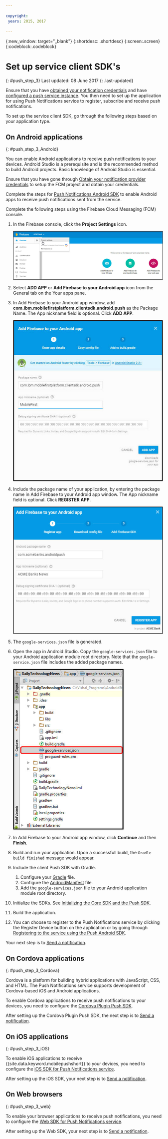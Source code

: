 ```yaml
---

copyright:
 years: 2015, 2017

---
```


{:new_window: target="_blank"}
{:shortdesc: .shortdesc}
{:screen:.screen}
{:codeblock:.codeblock}

# Set up service client SDK's
{: #push_step_3}
Last updated: 08 June 2017
{: .last-updated}

Ensure that you have [obtained your notification credentials](push_step_1.html) and have [configured a push service instance](push_step_2.html). You then need to set up the application for using Push Notifications service to register, subscribe and receive push notifications. 

To set up the service client SDK, go through the following steps based on your application type.

## On Android applications
{: #push_step_3_Android}

You can enable Android applications to receive push notifications to your devices. Android Studio is a prerequisite and is the recommended method to build Android projects. Basic knowledge of Android Studio is essential.

Ensure that you have gone through [Obtain your notification provider credentials](push_step_1.html) to setup the FCM project and obtain your credentials.

Complete the steps for [Push Notifications Android SDK](https://github.com/ibm-bluemix-mobile-services/bms-clientsdk-android-push/tree/Doc) to enable Android apps to receive push notifications sent from the service. 

Complete the following steps using the Firebase Cloud Messaging (FCM) console.

1. In the Firebase console, click the **Project Settings** icon.
    
	![Firebase Project Settings](images/FCM_settings_6.jpg)

3. Select **ADD APP** or **Add Firebase to your Android app** icon from the General tab on the Your apps pane.
    
4. In Add Firebase to your Android app window, add **com.ibm.mobilefirstplatform.clientsdk.android.push** as the Package Name. The App nickname field is optional. Click **ADD APP**. 
    
	![Adding Firebase to your Android window](images/FCM_1.jpg)

5. Include the package name of your application, by entering the package name in Add Firebase to your Android app window. The App nickname field is optional. Click **REGISTER APP**. 

	![Adding the package name of your application](images/FCM_settings_4.jpg)

6. The `google-services.json` file is generated. 
7. Open the app in Android Studio. Copy the `google-services.json` file to your Android application module root directory. Note that the `google-service.json` file includes the added package names.

    ![Adding the json file to the root directory of your application](images/FCM_7.jpg)

5. In Add Firebase to your Android app window, click **Continue** and then **Finish**. 
6. Build and run your application. Upon a successfull build, the `Gradle build finished` message would appear.
7. Include the client Push SDK with Gradle.
	1. Configure your [Gradle](https://github.com/ibm-bluemix-mobile-services/bms-clientsdk-android-push/tree/Doc#configure-gradle) file. 
	1. Configure the [AndroidManifest](https://github.com/ibm-bluemix-mobile-services/bms-clientsdk-android-push/tree/Doc#configure-androidmanifest) file.
	1. Add the `google-services.json` file to your Android application module root directory.
9. Initialize the SDKs. See [Initializing the Core SDK and the Push SDK](https://github.com/ibm-bluemix-mobile-services/bms-clientsdk-android-push/tree/Doc#initializing-the-core-sdk-and-the-push-sdk).
10. Build the application.
11. You can choose to register to the Push Notifications service by clicking the Register Device button on the application or by going through [Registering to the service using the Push Android SDK](https://github.com/ibm-bluemix-mobile-services/bms-clientsdk-android-push/tree/Doc#register-to-push-notifications-ervice).

Your next step is to [Send a notification](push_step_4.html).


## On Cordova applications
{: #push_step_3_Cordova}

Cordova is a platform for building hybrid applications with JavaScript, CSS, and HTML. The Push Notifications service supports development of Cordova-based iOS and Android applications.

To enable Cordova applications to receive push notifications to your devices, you need to configure the [Cordova Plugin Push SDK](https://github.com/ibm-bluemix-mobile-services/bms-clientsdk-cordova-plugin-push/tree/Doc#ios-app).

After setting up the Cordova Plugin Push SDK, the next step is to [Send a notification](push_step_4.html).


## On iOS applications
{: #push_step_3_iOS}

To enable iOS applications to receive {{site.data.keyword.mobilepushshort}} to your devices, you need to configure the [iOS SDK for Push Notifications service](https://github.com/ibm-bluemix-mobile-services/bms-clientsdk-swift-push/tree/Doc#setup-client-application). 

After setting up the iOS SDK, your next step is to [Send a notification](push_step_4.html).


## On Web browsers
{: #push_step_3_web}

To enable your browser applications to receive push notifications, you need to configure the [Web SDK for Push Notifications service](https://github.com/ibm-bluemix-mobile-services/bms-clientsdk-javascript-webpush/blob/Doc/README.md).

After setting up the Web SDK, your next step is to [Send a notification](push_step_4.html).
